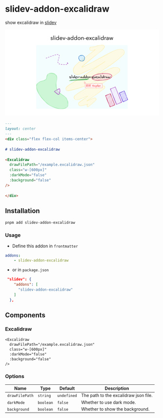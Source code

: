 # slidev-addon-excalidraw

show excalidraw in [slidev](https://sli.dev/)

![example](./example-export/1.png)

```md
---
layout: center
---
<div class="flex flex-col items-center">

# slidev-addon-excalidraw

<Excalidraw
  drawFilePath="/example.excalidraw.json"
  class="w-[600px]"
  :darkMode="false"
  :background="false"
/>

</div>
```

## Installation

```bash
pnpm add slidev-addon-excalidraw
```

### Usage

-   Define this addon in `frontmatter`

```yaml
addons:
    - slidev-addon-excalidraw
```

-   or in `package.json`

```json
 "slidev": {
    "addons": [
      "slidev-addon-excalidraw"
    ]
  },
```

## Components

### Excalidraw

```vue
<Excalidraw
  drawFilePath="/example.excalidraw.json"
  class="w-[600px]"
  :darkMode="false"
  :background="false"
/>
```

### Options

| Name | Type | Default | Description |
| --- | --- | --- | --- |
| `drawFilePath` | `string` | `undefined` | The path to the excalidraw json file. |
| `darkMode` | `boolean` | `false` | Whether to use dark mode. |
| `background` | `boolean` | `false` | Whether to show the background. |